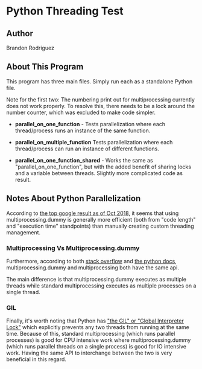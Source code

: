 
# Python Threading Test

## Author
Brandon Rodriguez

## About This Program
This program has three main files. Simply run each as a standalone Python file.

Note for the first two: The numbering print out for multiprocessing currently does not work properly. To resolve this,
there needs to be a lock around the number counter, which was excluded to make code simpler.

* **parallel_on_one_function** - Tests parallelization where each thread/process runs an instance of the same
function.

* **parallel_on_multiple_function** Tests parallelization where each thread/process can run an instance
of different functions.

* **parallel_on_one_function_shared** - Works the same as "parallel_on_one_function", but with the added benefit of
sharing locks and a variable between threads. Slightly more complicated code as result.

## Notes About Python Parallelization
According to [the top google result as of Oct 2018](http://chriskiehl.com/article/parallelism-in-one-line/), it seems
that using multiprocessing.dummy is generally more efficient (both from "code length" and "execution time" standpoints)
than manually creating custom threading management.

### Multiprocessing Vs Multiprocessing.dummy
Furthermore, according to both
[stack overflow](https://stackoverflow.com/questions/2846653/how-to-use-threading-in-python) and
[the python docs](https://docs.python.org/3.5/library/multiprocessing.html#all-platforms), multiprocessing.dummy and
multiprocessing both have the same api.

The main difference is that multiprocessing.dummy executes as multiple threads while standard multiprocessing executes
as multiple processes on a single thread.

### GIL
Finally, it's worth noting that Python has
["the GIL" or "Global Interpreter Lock"](https://wiki.python.org/moin/GlobalInterpreterLock) which explicitly prevents
any two threads from running at the same time. Because of this, standard multiprocessing (which runs parallel processes)
is good for CPU intensive work where multiprocessing.dummy (which runs parallel threads on a single process) is good for
IO intensive work. Having the same API to interchange between the two is very beneficial in this regard.
